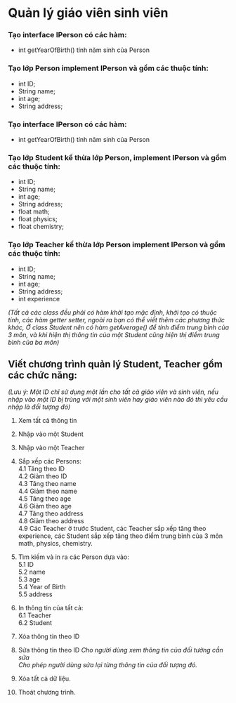 # Quản lý giáo viên sinh viên

### Tạo interface IPerson có các hàm:
- int getYearOfBirth() tính năm sinh của Person

### Tạo lớp Person implement IPerson và gồm các thuộc tính: <br>
  - int ID;
  - String name;
  - int age;
  - String address;

### Tạo interface IPerson có các hàm:
- int getYearOfBirth() tính năm sinh của Person

### Tạo lớp Student kế thừa lớp Person, implement IPerson và gồm các thuộc tính:
- int ID;
- String name;
- int age;
- String address;
- float math;
- float physics;
- float chemistry;

### Tạo lớp Teacher kế thừa lớp Person  implement IPerson và gồm các thuộc tính:
- int ID;
- String name;
- int age;
- String address;
- int experience

*(Tất cả các class đều phải có hàm khởi tạo mặc định, khởi tạo có thuộc tính, các hàm getter setter, ngoài ra bạn có thể viết thêm các phương thức khác, Ở class Student nên có hàm getAverage() để tính điểm trung bình của 3 môn, và khi hiện thị thông tin của một Student cũng hiện thị điểm trung bình của ba môn)*



## Viết chương trình quản lý Student, Teacher gồm các chức năng:

*(Lưu ý: Một ID chỉ sử dụng một lần cho tất cả giáo viên và sinh viên, nếu nhập vào một ID bị trùng với một sinh viên hay giáo viên nào đó thì yêu cầu nhập là đối tượng đó)*

1. Xem tất cả thông tin

2. Nhập vào một Student

3. Nhập vào một Teacher

4. Sắp xếp các Persons: <br>
4.1 Tăng theo ID <br>
4.2 Giảm theo ID <br>
4.3 Tăng theo name <br>
4.4 Giảm theo name <br>
4.5 Tăng theo age<br>
4.6 Giảm theo age<br>
4.7 Tăng theo address<br>
4.8 Giảm theo address<br>
4.9 Các Teacher ở trước Student, các Teacher sắp xếp tăng theo experience, các Student sắp xếp tăng theo điểm trung bình của 3 môn math, physics, chemistry. <br>
5. Tìm kiếm và in ra các Person dựa vào:<br>
5.1 ID<br>
5.2 name<br>
5.3 age<br>
5.4 Year of Birth<br>
5.5 address<br>

6. In thông tin của tất cả:<br>
6.1 Teacher<br>
6.2 Student<br>

7. Xóa thông tin theo ID

8. Sửa thông tin theo ID
*Cho người dùng xem thông tin của đối tưởng cần sửa*<br>
*Cho phép người dùng sửa lại từng thông tin của đối tượng đó.*

9. Xóa tất cả dữ liệu.

10. Thoát chương trình.

